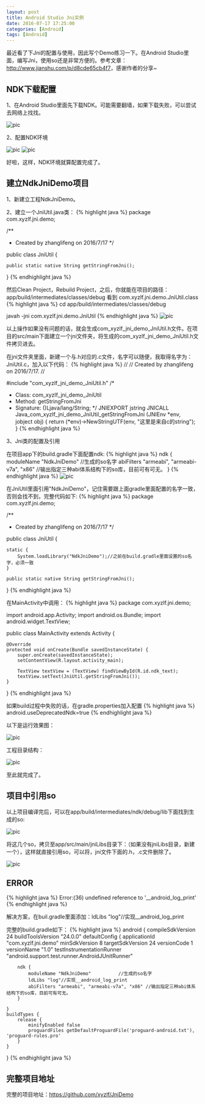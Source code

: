 ```yaml
---
layout: post
title: Android Studio Jni实例
date: 2016-07-17 17:25:00
categories: [Android]
tags: [Android]
---
```


最近看了下Jni的配置与使用，因此写个Demo练习一下。在Android Studio里面，编写Jni，使用so还是非常方便的。参考文章：<http://www.jianshu.com/p/d8cde65cb4f7>，感谢作者的分享~
<!--more-->

## NDK下载配置

1、在Android Studio里面先下载NDK。可能需要翻墙，如果下载失败，可以尝试去网络上找找。

<img src="/assets/drawable/ndk_download.jpg"  alt="pic" />

2、配置NDK环境

<img src="/assets/drawable/ndk_config_1.png"  alt="pic" />

<img src="/assets/drawable/ndk_config_2.png"  alt="pic" />

好啦，这样，NDK环境就算配置完成了。

## 建立NdkJniDemo项目

1、新建立工程NdkJniDemo。

2、建立一个JniUtil.java类：
{% highlight java %}
package com.xyzlf.jni.demo;

/**
 * Created by zhanglifeng on 2016/7/17
 */

public class JniUtil {

    public static native String getStringFromJni();
 
}
{% endhighlight java %}

然后Clean Project，Rebuild Project，之后，你就能在项目的路径：app/build/intermediates/classes/debug 看到 com.xyzlf.jni.demo.JniUtil.class
{% highlight java %}
cd app/build/intermediates/classes/debug

javah -jni com.xyzlf.jni.demo.JniUtil
{% endhighlight java %}
<img src="/assets/drawable/ndk_jni_h.png"  alt="pic" />

以上操作如果没有问题的话，就会生成com_xyzlf_jni_demo_JniUtil.h文件。在项目的src/main下面建立一个jni文件夹，将生成的com_xyzlf_jni_demo_JniUtil.h文件拷贝进去。

在jni文件夹里面，新建一个与.h对应的.c文件，名字可以随便，我取得名字为：JniUtil.c，加入以下代码：
{% highlight java %}
//
// Created by zhanglifeng on 2016/7/17.
//

#include "com_xyzlf_jni_demo_JniUtil.h"
/*
* Class:     com_xyzlf_jni_demo_JniUtil
* Method:    getStringFromJni
* Signature: ()Ljava/lang/String;
*/
JNIEXPORT jstring JNICALL Java_com_xyzlf_jni_demo_JniUtil_getStringFromJni
        (JNIEnv *env, jobject obj) {
   return (*env)->NewStringUTF(env, "这里是来自c的string");
}
{% endhighlight java %}

3、Jni类的配置及引用

在项目app下的build.gradle下面配置ndk:
{% highlight java %}
ndk {
	moduleName "NdkJniDemo"          //生成的so名字
	abiFilters "armeabi", "armeabi-v7a", "x86" //输出指定三种abi体系结构下的so库，目前可有可无。
}
{% endhighlight java %}
<img src="/assets/drawable/ndk_config_3.png"  alt="pic" />

在JniUtil里面引用"NdkJniDemo"，记住需要跟上面gradle里面配置的名字一致，否则会找不到，完整代码如下:
{% highlight java %}
package com.xyzlf.jni.demo;

/**
 * Created by zhanglifeng on 2016/7/17
 */

public class JniUtil {

    static {
        System.loadLibrary("NdkJniDemo");//之前在build.gradle里面设置的so名字，必须一致
    }

    public static native String getStringFromJni();

}
{% endhighlight java %}

在MainActivity中调用：
{% highlight java %}
package com.xyzlf.jni.demo;

import android.app.Activity;
import android.os.Bundle;
import android.widget.TextView;

public class MainActivity extends Activity {

    @Override
    protected void onCreate(Bundle savedInstanceState) {
        super.onCreate(savedInstanceState);
        setContentView(R.layout.activity_main);

        TextView textView = (TextView) findViewById(R.id.ndk_text);
        textView.setText(JniUtil.getStringFromJni());
    }
}
{% endhighlight java %}

如果build过程中失败的话，在gradle.properties加入配置
{% highlight java %}
android.useDeprecatedNdk=true
{% endhighlight java %}

以下是运行效果图：

<img src="/assets/drawable/ndk_view.png"  alt="pic" />

工程目录结构：

<img src="/assets/drawable/ndk_jni_struct.png"  alt="pic" />

至此就完成了。

## 项目中引用so
以上项目编译完后，可以在app/build/intermediates/ndk/debug/lib下面找到生成的so:

<img src="/assets/drawable/ndk_so.png"  alt="pic" />

将这几个so，拷贝至app/src/main/jniLibs目录下：（如果没有jniLibs目录，新建一个），这样就直接引用so，可以将，jni文件下面的.h，.c文件删除了。

<img src="/assets/drawable/ndk_so2.png"  alt="pic" />

## ERROR
{% highlight java %}
Error:(36) undefined reference to '__android_log_print'
{% endhighlight java %}

解决方案，在buil.gradle里面添加：ldLibs "log"//实现__android_log_print

完整的build.gradle如下：
{% highlight java %}
android {
    compileSdkVersion 24
    buildToolsVersion "24.0.0"
    defaultConfig {
        applicationId "com.xyzlf.jni.demo"
        minSdkVersion 8
        targetSdkVersion 24
        versionCode 1
        versionName "1.0"
        testInstrumentationRunner "android.support.test.runner.AndroidJUnitRunner"

        ndk {
            moduleName "NdkJniDemo"          //生成的so名字
            ldLibs "log"//实现__android_log_print
            abiFilters "armeabi", "armeabi-v7a", "x86" //输出指定三种abi体系结构下的so库，目前可有可无。
        }

    }
    buildTypes {
        release {
            minifyEnabled false
            proguardFiles getDefaultProguardFile('proguard-android.txt'), 'proguard-rules.pro'
        }
    }
}
{% endhighlight java %}


## 完整项目地址

完整的项目地址：<https://github.com/xyzlf/JniDemo>

